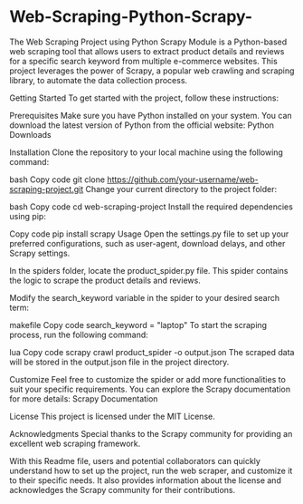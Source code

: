 # Web-Scraping-Python-Scrapy-
The Web Scraping Project using Python Scrapy Module is a Python-based web scraping tool that allows users to extract product details and reviews for a specific search keyword from multiple e-commerce websites. This project leverages the power of Scrapy, a popular web crawling and scraping library, to automate the data collection process.

Getting Started
To get started with the project, follow these instructions:

Prerequisites
Make sure you have Python installed on your system. You can download the latest version of Python from the official website: Python Downloads

Installation
Clone the repository to your local machine using the following command:

bash
Copy code
git clone https://github.com/your-username/web-scraping-project.git
Change your current directory to the project folder:

bash
Copy code
cd web-scraping-project
Install the required dependencies using pip:

Copy code
pip install scrapy
Usage
Open the settings.py file to set up your preferred configurations, such as user-agent, download delays, and other Scrapy settings.

In the spiders folder, locate the product_spider.py file. This spider contains the logic to scrape the product details and reviews.

Modify the search_keyword variable in the spider to your desired search term:

makefile
Copy code
search_keyword = "laptop"
To start the scraping process, run the following command:

lua
Copy code
scrapy crawl product_spider -o output.json
The scraped data will be stored in the output.json file in the project directory.

Customize
Feel free to customize the spider or add more functionalities to suit your specific requirements. You can explore the Scrapy documentation for more details: Scrapy Documentation

License
This project is licensed under the MIT License.

Acknowledgments
Special thanks to the Scrapy community for providing an excellent web scraping framework.

With this Readme file, users and potential collaborators can quickly understand how to set up the project, run the web scraper, and customize it to their specific needs. It also provides information about the license and acknowledges the Scrapy community for their contributions.

